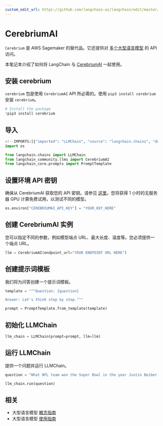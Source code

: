 ```yaml
---
custom_edit_url: https://github.com/langchain-ai/langchain/edit/master/docs/docs/integrations/llms/cerebriumai.ipynb
---
```

# CerebriumAI

`Cerebrium` 是 AWS Sagemaker 的替代品。它还提供对 [多个大型语言模型](https://docs.cerebrium.ai/cerebrium/prebuilt-models/deployment) 的 API 访问。

本笔记本介绍了如何将 LangChain 与 [CerebriumAI](https://docs.cerebrium.ai/introduction) 一起使用。

## 安装 cerebrium
`cerebrium` 包是使用 `CerebriumAI` API 所必需的。使用 `pip3 install cerebrium` 安装 `cerebrium`。


```python
# Install the package
!pip3 install cerebrium
```

## 导入


```python
<!--IMPORTS:[{"imported": "LLMChain", "source": "langchain.chains", "docs": "https://python.langchain.com/api_reference/langchain/chains/langchain.chains.llm.LLMChain.html", "title": "CerebriumAI"}, {"imported": "CerebriumAI", "source": "langchain_community.llms", "docs": "https://python.langchain.com/api_reference/community/llms/langchain_community.llms.cerebriumai.CerebriumAI.html", "title": "CerebriumAI"}, {"imported": "PromptTemplate", "source": "langchain_core.prompts", "docs": "https://python.langchain.com/api_reference/core/prompts/langchain_core.prompts.prompt.PromptTemplate.html", "title": "CerebriumAI"}]-->
import os

from langchain.chains import LLMChain
from langchain_community.llms import CerebriumAI
from langchain_core.prompts import PromptTemplate
```

## 设置环境 API 密钥
确保从 CerebriumAI 获取您的 API 密钥。请参见 [这里](https://dashboard.cerebrium.ai/login)。您将获得 1 小时的无服务器 GPU 计算免费试用，以测试不同的模型。


```python
os.environ["CEREBRIUMAI_API_KEY"] = "YOUR_KEY_HERE"
```

## 创建 CerebriumAI 实例
您可以指定不同的参数，例如模型端点 URL、最大长度、温度等。您必须提供一个端点 URL。


```python
llm = CerebriumAI(endpoint_url="YOUR ENDPOINT URL HERE")
```

## 创建提示词模板
我们将为问答创建一个提示词模板。


```python
template = """Question: {question}

Answer: Let's think step by step."""

prompt = PromptTemplate.from_template(template)
```

## 初始化 LLMChain


```python
llm_chain = LLMChain(prompt=prompt, llm=llm)
```

## 运行 LLMChain
提供一个问题并运行 LLMChain。


```python
question = "What NFL team won the Super Bowl in the year Justin Beiber was born?"

llm_chain.run(question)
```


## 相关

- 大型语言模型 [概念指南](/docs/concepts/#llms)
- 大型语言模型 [使用指南](/docs/how_to/#llms)
